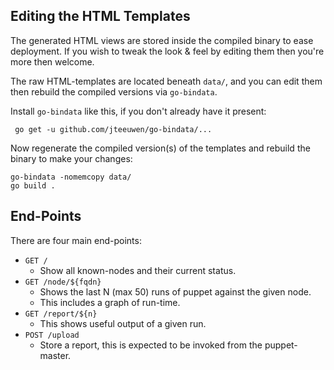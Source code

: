 
## Editing the HTML Templates

The generated HTML views are stored inside the compiled binary to ease
deployment.  If you wish to tweak the look & feel by editing them then
you're more then welcome.

The raw HTML-templates are located beneath `data/`, and you can edit them
then rebuild the compiled versions via `go-bindata`.

Install `go-bindata` like this, if you don't already have it present:

     go get -u github.com/jteeuwen/go-bindata/...

Now regenerate the compiled version(s) of the templates and rebuild the
binary to make your changes:

    go-bindata -nomemcopy data/
    go build .


## End-Points

There are four main end-points:

* `GET /`
  * Show all known-nodes and their current status.
* `GET /node/${fqdn}`
   * Shows the last N (max 50) runs of puppet against the given node.
   * This includes a graph of run-time.
* `GET /report/${n}`
   * This shows useful output of a given run.
* `POST /upload`
   * Store a report, this is expected to be invoked from the puppet-master.
